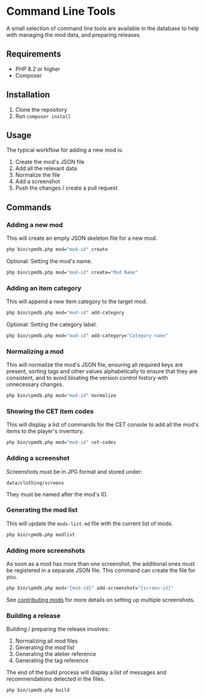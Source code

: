 # Command Line Tools

A small selection of command line tools are available in the
database to help with managing the mod data, and preparing 
releases.

## Requirements

- PHP 8.2 or higher
- Composer

## Installation

1. Clone the repository
2. Run `composer install`

## Usage

The typical workflow for adding a new mod is:

1. Create the mod's JSON file
2. Add all the relevant data
3. Normalize the file
4. Add a screenshot
5. Push the changes / create a pull request

## Commands

### Adding a new mod

This will create an empty JSON skeleton file for a new mod.

```bash
php bin/cpmdb.php mod="mod-id" create
```

Optional: Setting the mod's name.

```bash
php bin/cpmdb.php mod="mod-id" create="Mod Name"
```


### Adding an item category

This will append a new item category to the target mod.

```bash
php bin/cpmdb.php mod="mod-id" add-category
```

Optional: Setting the category label. 

```bash
php bin/cpmdb.php mod="mod-id" add-category="Category name"
```

### Normalizing a mod

This will normalize the mod's JSON file, ensuring all required 
keys are present, sorting tags and other values alphabetically
to ensure that they are consistent, and to avoid bloating the
version control history with unnecessary changes.

```bash
php bin/cpmdb.php mod="mod-id" normalize
```

### Showing the CET item codes

This will display a list of commands for the CET console to add
all the mod's items to the player's inventory.

```bash
php bin/cpmdb.php mod="mod-id" cet-codes
````

### Adding a screenshot

Screenshots must be in JPG format and stored under:

`data/clothing/screens` 

They must be named after the mod's ID.

### Generating the mod list

This will update the `mods-list.md` file with the current list of mods.

```bash
php bin/cpmdb.php modlist
```

### Adding more screenshots

As soon as a mod has more than one screenshot, the additional ones
must be registered in a separate JSON file. This command can create
the file for you.

```bash
php bin/cpmdb.php mod="{mod-id}" add-screenshot="{screen-id}"
```

See [contributing mods](contributing-mods.md) for more details on
setting up multiple screenshots.

### Building a release

Building / preparing the release involves:

1. Normalizing all mod files
2. Generating the mod list
3. Generating the atelier reference
4. Generating the tag reference

The end of the build process will display a list of 
messages and recommendations detected in the files.

```bash
php bin/cpmdb.php build
```
